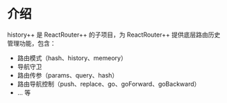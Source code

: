 # 介绍

history++ 是 ReactRouter++ 的子项目，为 ReactRouter++ 提供底层路由历史管理功能，包含：
* 路由模式（hash、history、memeory）
* 导航守卫
* 路由传参（params、query、hash）
* 路由导航控制（push、replace、go、goForward、goBackward）
* ... 等